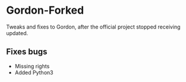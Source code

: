 # Gordon-Forked

Tweaks and fixes to Gordon, after the official project stopped receiving updated.

## Fixes bugs
* Missing rights
* Added Python3
